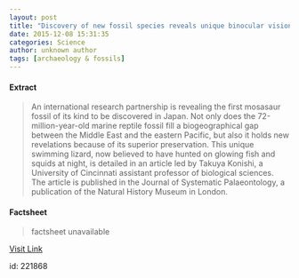 ```yaml
---
layout: post
title: "Discovery of new fossil species reveals unique binocular vision of the first ancient marine reptile"
date: 2015-12-08 15:31:35
categories: Science
author: unknown author
tags: [archaeology & fossils]
---
```



#### Extract
>An international research partnership is revealing the first mosasaur fossil of its kind to be discovered in Japan. Not only does the 72-million-year-old marine reptile fossil fill a biogeographical gap between the Middle East and the eastern Pacific, but also it holds new revelations because of its superior preservation. This unique swimming lizard, now believed to have hunted on glowing fish and squids at night, is detailed in an article led by Takuya Konishi, a University of Cincinnati assistant professor of biological sciences. The article is published in the Journal of Systematic Palaeontology, a publication of the Natural History Museum in London.

#### Factsheet
>factsheet unavailable

[Visit Link](http://phys.org/news/2015-12-discovery-fossil-species-reveals-unique.html)

id:  221868
